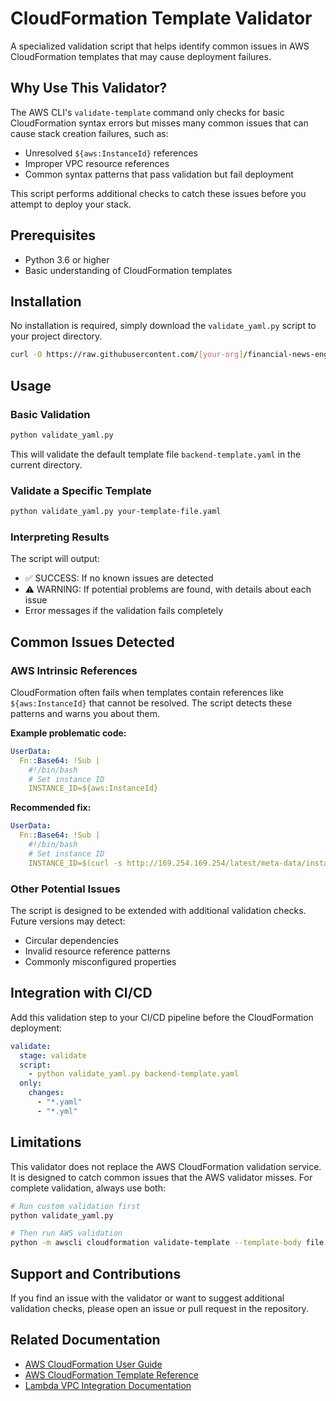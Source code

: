 # CloudFormation Template Validator

A specialized validation script that helps identify common issues in AWS CloudFormation templates that may cause deployment failures.

## Why Use This Validator?

The AWS CLI's `validate-template` command only checks for basic CloudFormation syntax errors but misses many common issues that can cause stack creation failures, such as:

- Unresolved `${aws:InstanceId}` references
- Improper VPC resource references
- Common syntax patterns that pass validation but fail deployment

This script performs additional checks to catch these issues before you attempt to deploy your stack.

## Prerequisites

- Python 3.6 or higher
- Basic understanding of CloudFormation templates

## Installation

No installation is required, simply download the `validate_yaml.py` script to your project directory.

```bash
curl -O https://raw.githubusercontent.com/[your-org]/financial-news-engine/main/validate_yaml.py
```

## Usage

### Basic Validation

```bash
python validate_yaml.py
```

This will validate the default template file `backend-template.yaml` in the current directory.

### Validate a Specific Template

```bash
python validate_yaml.py your-template-file.yaml
```

### Interpreting Results

The script will output:

- ✅ SUCCESS: If no known issues are detected
- ⚠️ WARNING: If potential problems are found, with details about each issue
- Error messages if the validation fails completely

## Common Issues Detected

### AWS Intrinsic References

CloudFormation often fails when templates contain references like `${aws:InstanceId}` that cannot be resolved. The script detects these patterns and warns you about them.

**Example problematic code:**
```yaml
UserData:
  Fn::Base64: !Sub |
    #!/bin/bash
    # Set instance ID
    INSTANCE_ID=${aws:InstanceId}
```

**Recommended fix:**
```yaml
UserData:
  Fn::Base64: !Sub |
    #!/bin/bash
    # Set instance ID
    INSTANCE_ID=$(curl -s http://169.254.169.254/latest/meta-data/instance-id)
```

### Other Potential Issues

The script is designed to be extended with additional validation checks. Future versions may detect:

- Circular dependencies
- Invalid resource reference patterns
- Commonly misconfigured properties

## Integration with CI/CD

Add this validation step to your CI/CD pipeline before the CloudFormation deployment:

```yaml
validate:
  stage: validate
  script:
    - python validate_yaml.py backend-template.yaml
  only:
    changes:
      - "*.yaml"
      - "*.yml"
```

## Limitations

This validator does not replace the AWS CloudFormation validation service. It is designed to catch common issues that the AWS validator misses. For complete validation, always use both:

```bash
# Run custom validation first
python validate_yaml.py

# Then run AWS validation
python -m awscli cloudformation validate-template --template-body file://backend-template.yaml
```

## Support and Contributions

If you find an issue with the validator or want to suggest additional validation checks, please open an issue or pull request in the repository.

## Related Documentation

- [AWS CloudFormation User Guide](https://docs.aws.amazon.com/AWSCloudFormation/latest/UserGuide/Welcome.html)
- [AWS CloudFormation Template Reference](https://docs.aws.amazon.com/AWSCloudFormation/latest/UserGuide/template-reference.html)
- [Lambda VPC Integration Documentation](https://docs.aws.amazon.com/lambda/latest/dg/configuration-vpc.html) 